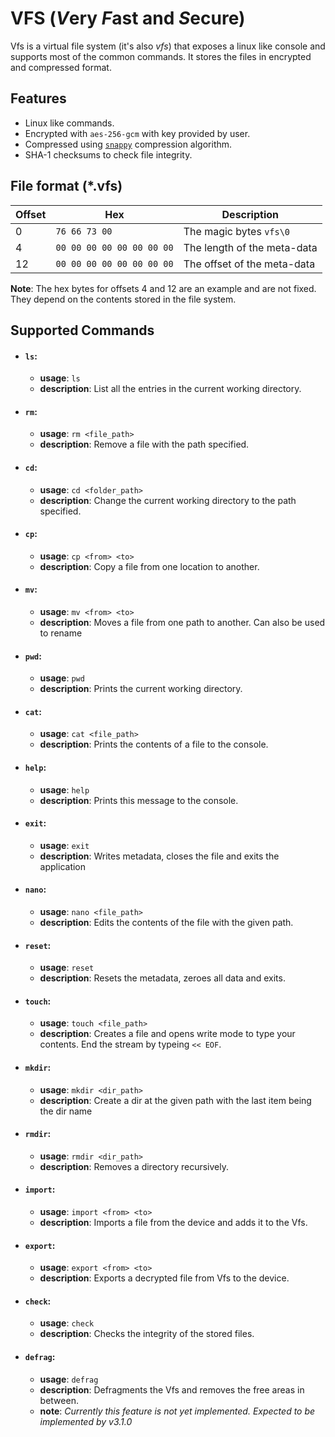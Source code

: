 # VFS (*V*ery *F*ast and *S*ecure)

Vfs is a virtual file system (it's also *vfs*) that exposes a linux like console and supports most of the common commands.
It stores the files in encrypted and compressed format.

## Features
- Linux like commands.
- Encrypted with `aes-256-gcm` with key provided by user.
- Compressed using [`snappy`](https://github.com/BurntSushi/rust-snappy) compression algorithm.
- SHA-1 checksums to check file integrity.

## File format (*.vfs)
| Offset | Hex | Description |
| ------ | --- | ----------- 
| 0 | `76 66 73 00` | The magic bytes `vfs\0` |
| 4 | `00 00 00 00 00 00 00 00` | The length of the meta-data |
| 12 | `00 00 00 00 00 00 00 00` | The offset of the meta-data |

**Note**: The hex bytes for offsets 4 and 12 are an example and are not fixed. They depend on the contents stored in the file system.

## Supported Commands

- #### `ls`:
    - **usage**: `ls`
    - **description**: List all the entries in the current working directory.

- #### `rm`:
    - **usage**: `rm <file_path>`
    - **description**: Remove a file with the path specified.

- #### `cd`:
    - **usage**: `cd <folder_path>`
    - **description**: Change the current working directory to the path specified.

- #### `cp`:
    - **usage**: `cp <from> <to>`
    - **description**: Copy a file from one location to another.

- #### `mv`:
    - **usage**: `mv <from> <to>`
    - **description**: Moves a file from one path to another.
                    Can also be used to rename

- #### `pwd`:
    - **usage**: `pwd`
    - **description**: Prints the current working directory.

- #### `cat`:
    - **usage**: `cat <file_path>`
    - **description**: Prints the contents of a file to the console.

- #### `help`:
    - **usage**: `help`
    - **description**: Prints this message to the console.

- #### `exit`:
    - **usage**: `exit`
    - **description**: Writes metadata, closes the file and exits the application

- #### `nano`:
    - **usage**: `nano <file_path>`
    - **description**: Edits the contents of the file with the given path.

- #### `reset`:
    - **usage**: `reset`
    - **description**: Resets the metadata, zeroes all data and exits.

- #### `touch`:
    - **usage**: `touch <file_path>`
    - **description**: Creates a file and opens write mode to type your contents.
                    End the stream by typeing `<< EOF`.

- #### `mkdir`:
    - **usage**: `mkdir <dir_path>`
    - **description**: Create a dir at the given path with the last item being the dir name

- #### `rmdir`:
    - **usage**: `rmdir <dir_path>`
    - **description**: Removes a directory recursively.

- #### `import`:
    - **usage**: `import <from> <to>`
    - **description**: Imports a file from the device and adds it to the Vfs.

- #### `export`:
    - **usage**: `export <from> <to>`
    - **description**: Exports a decrypted file from Vfs to the device.

- #### `check`:
    - **usage**: `check`
    - **description**: Checks the integrity of the stored files.

- #### `defrag`:
    - **usage**: `defrag`
    - **description**: Defragments the Vfs and removes the free areas in between.
    - **note**: *Currently this feature is not yet implemented.
             Expected to be implemented by v3.1.0*